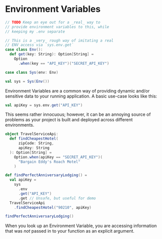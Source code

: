 # Environment Variables

```scala mdoc:invisible
// TODO Keep an eye out for a _real_ way to
// provide environment variables to this, while
// keeping my .env separate

// This is a _very_ rough way of imitating a real
// ENV access via `sys.env.get`
case class Env():
  def get(key: String): Option[String] =
    Option
      .when(key == "API_KEY")("SECRET_API_KEY")

case class Sys(env: Env)

val sys = Sys(Env())
```

Environment Variables are a common way of providing dynamic and/or sensitive data to your running application.
A basic use-case looks like this:

```scala mdoc
val apiKey = sys.env.get("API_KEY")
```

This seems rather innocuous; however, it can be an annoying source of problems as your project is built and deployed across different environments.

```scala mdoc:invisible
object TravelServiceApi:
  def findCheapestHotel(
      zipCode: String,
      apiKey: String
  ): Option[String] =
    Option.when(apiKey == "SECRET_API_KEY")(
      "Bargain Eddy's Roach Motel"
    )
```

```scala mdoc
def findPerfectAnniversaryLodging() =
  val apiKey =
    sys
      .env
      .get("API_KEY")
      .get // Unsafe, but useful for demo
  TravelServiceApi
    .findCheapestHotel("90210", apiKey)

findPerfectAnniversaryLodging()
```

When you look up an Environment Variable, you are accessing information that was _not_ passed in to your function as an explicit argument.

